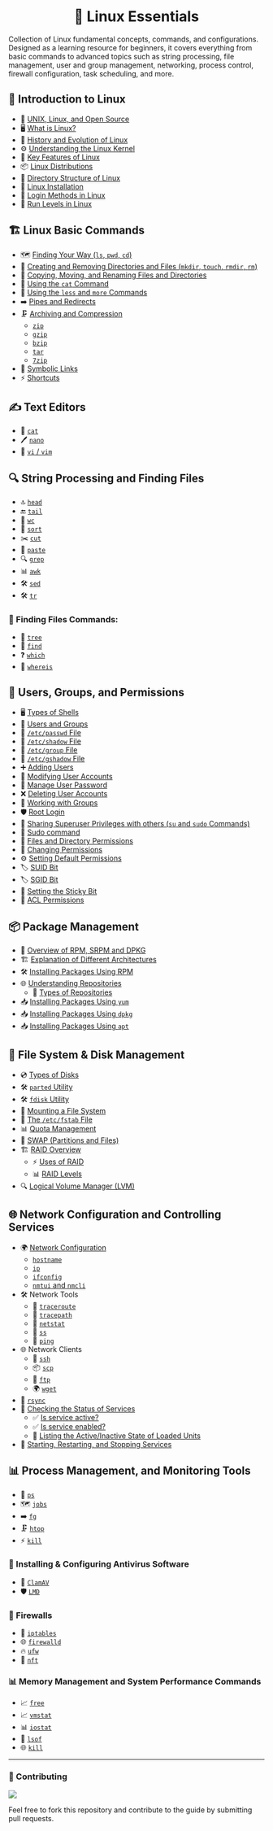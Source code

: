 <h1 align="center">🐧 Linux Essentials</h1>

Collection of Linux fundamental concepts, commands, and configurations. Designed as a learning resource for beginners, it covers everything from basic commands to advanced topics such as string processing, file management, user and group management, networking, process control, firewall configuration, task scheduling, and more.

## 📌 Introduction to Linux
- 📜 [UNIX, Linux, and Open Source](https://github.com/InfoSecWarrior/Linux-Essentials/blob/main/Introduction-to-Linux/Readme.md#what-is-unix)
- 🖥️ [What is Linux?](https://github.com/InfoSecWarrior/Linux-Essentials/blob/main/Introduction-to-Linux/Readme.md#what-is-linux)
- 📅 [History and Evolution of Linux](https://github.com/InfoSecWarrior/Linux-Essentials/blob/main/Introduction-to-Linux/Readme.md#history-and-evolution-of-linux)
- ⚙️ [Understanding the Linux Kernel](https://github.com/InfoSecWarrior/Linux-Essentials/blob/main/Introduction-to-Linux/Readme.md#what-is-the-linux-kernel)
- 🔑 [Key Features of Linux](https://github.com/InfoSecWarrior/Linux-Essentials/blob/main/Introduction-to-Linux/Readme.md#linux-features)
- 📦 [Linux Distributions](https://github.com/InfoSecWarrior/Linux-Essentials/blob/main/Introduction-to-Linux/Readme.md#linux-distributions)
- 📂 [Directory Structure of Linux](https://github.com/InfoSecWarrior/Linux-Essentials/blob/main/Introduction-to-Linux/Directory-Structure-of-Linux.md#linux-directory-structure)
- 💾 [Linux Installation](https://github.com/InfoSecWarrior/Linux-Essentials/blob/main/Introduction-to-Linux/Centos-9-Installation.md)
- 🔐 [Login Methods in Linux](https://github.com/InfoSecWarrior/Linux-Essentials/blob/main/Introduction-to-Linux/Login-Methods-in-Linux.md#linux-login-methods)
- 🔄 [Run Levels in Linux](https://github.com/InfoSecWarrior/Linux-Essentials/blob/main/Introduction-to-Linux/Run-Level.md#runlevels-in-linux)

## 🏗️ Linux Basic Commands
- 🗺️ [Finding Your Way (`ls`, `pwd`, `cd`)](https://github.com/InfoSecWarrior/Linux-Essentials/blob/main/Linux-Basic-Commands/Readme.md#file-and-directory-management)
- 📁 [Creating and Removing Directories and Files (`mkdir`, `touch`, `rmdir`, `rm`)](https://github.com/InfoSecWarrior/Linux-Essentials/blob/main/Linux-Basic-Commands/Create-and-Remove-File-and-Directory.md)
- 🔄 [Copying, Moving, and Renaming Files and Directories](https://github.com/InfoSecWarrior/Linux-Essentials/blob/main/Linux-Basic-Commands/Copy-Move-Command.md)
- 📜 [Using the `cat` Command](https://github.com/InfoSecWarrior/Linux-Essentials/blob/main/Text-Editors/cat.md)
- 📖 [Using the `less` and `more` Commands](https://github.com/InfoSecWarrior/Linux-Essentials/blob/main/Linux-Basic-Commands/Viewing-Files.md)
- ➡️ [Pipes and Redirects](https://github.com/InfoSecWarrior/Linux-Essentials/blob/main/Linux-Basic-Commands/Redirection-in-Linux.md#redirection-operators)
- 🗜️ [Archiving and Compression](https://github.com/InfoSecWarrior/Linux-Essentials/blob/main/Linux-Basic-Commands/Compress-Tool.md)
  - [`zip`](https://github.com/InfoSecWarrior/Linux-Essentials/blob/main/Linux-Basic-Commands/Compress-Tool.md#zip)
  - [`gzip`](https://github.com/InfoSecWarrior/Linux-Essentials/blob/main/Linux-Basic-Commands/gzip.md)
  - [`bzip`](https://github.com/InfoSecWarrior/Linux-Essentials/blob/main/Linux-Basic-Commands/bzip2.md)
  - [`tar`](https://github.com/InfoSecWarrior/Linux-Essentials/blob/main/Linux-Basic-Commands/tar.md)
  - [`7zip`](https://github.com/InfoSecWarrior/Linux-Essentials/blob/main/Linux-Basic-Commands/7z.md)
- 🔗 [Symbolic Links](https://github.com/InfoSecWarrior/Linux-Essentials/blob/main/Linux-Basic-Commands/Symbolic-Link.md)
- ⚡ [Shortcuts](https://github.com/InfoSecWarrior/Linux-Essentials/blob/main/Linux-Basic-Commands/Linux-Shortcuts.md)

## ✍️ Text Editors
- 📝 [`cat`](https://github.com/InfoSecWarrior/Linux-Essentials/blob/main/Text-Editors/cat.md)
- 🖊️ [`nano`](https://github.com/InfoSecWarrior/Linux-Essentials/blob/main/Text-Editors/nano.md)
- 🎨 [`vi` / `vim`](https://github.com/InfoSecWarrior/Linux-Essentials/blob/main/Text-Editors/vim.md)

## 🔍 String Processing and Finding Files

- 🔝 [`head`](https://github.com/InfoSecWarrior/Linux-Essentials/blob/main/String-Processing/head.md)
- 🔚 [`tail`](https://github.com/InfoSecWarrior/Linux-Essentials/blob/main/String-Processing/tail.md)
- 🔢 [`wc`](https://github.com/InfoSecWarrior/Linux-Essentials/blob/main/String-Processing/wc.md)
- 📑 [`sort`](https://github.com/InfoSecWarrior/Linux-Essentials/blob/main/String-Processing/sort.md)
- ✂️ [`cut`](https://github.com/InfoSecWarrior/Linux-Essentials/blob/main/String-Processing/cut.md)
- 🔗 [`paste`](https://github.com/InfoSecWarrior/Linux-Essentials/blob/main/String-Processing/paste.md)
- 🔍 [`grep`](https://github.com/InfoSecWarrior/Linux-Essentials/blob/main/String-Processing/grep.md)
- 📊 [`awk`](https://github.com/InfoSecWarrior/Linux-Essentials/blob/main/String-Processing/awk.md)
- 🛠️ [`sed`](https://github.com/InfoSecWarrior/Linux-Essentials/blob/main/String-Processing/sed.md)
- 🛠️ [`tr`](https://github.com/InfoSecWarrior/Linux-Essentials/blob/main/String-Processing/tr.md)

### 🔎 Finding Files Commands:
- 🌳 [`tree`](https://github.com/InfoSecWarrior/Linux-Essentials/blob/main/Finding-Files/tree.md)
- 🔦 [`find`](https://github.com/InfoSecWarrior/Linux-Essentials/blob/main/Finding-Files/find.md)
- ❓ [`which`](https://github.com/InfoSecWarrior/Linux-Essentials/blob/main/Finding-Files/which.md)
- 📌 [`whereis`](https://github.com/InfoSecWarrior/Linux-Essentials/blob/main/Finding-Files/whereis.md)

## 👥 Users, Groups, and Permissions
- 🖥️ [Types of Shells](https://github.com/InfoSecWarrior/Linux-Essentials/blob/main/Users-Groups-and-Permissions/Shell-Introduction.md)
- 🏢 [Users and Groups](https://github.com/InfoSecWarrior/Linux-Essentials/blob/main/Users-Groups-and-Permissions/User-and-Group.md)
- 📄 [`/etc/passwd` File](https://github.com/InfoSecWarrior/Linux-Essentials/blob/main/Users-Groups-and-Permissions/System-Files.md#etcpasswd--user-account-information)
- 🔐 [`/etc/shadow` File](https://github.com/InfoSecWarrior/Linux-Essentials/blob/main/Users-Groups-and-Permissions/System-Files.md#etcshadow--secure-password-storage)
- 📂 [`/etc/group` File](https://github.com/InfoSecWarrior/Linux-Essentials/blob/main/Users-Groups-and-Permissions/System-Files.md#etcgroup--group-information)
- 🔏 [`/etc/gshadow` File](https://github.com/InfoSecWarrior/Linux-Essentials/blob/main/Users-Groups-and-Permissions/System-Files.md#etcgshadow--secure-group-management)
- ➕ [Adding Users](https://github.com/InfoSecWarrior/Linux-Essentials/blob/main/Users-Groups-and-Permissions/Useradd-Adduser.md)
- 🔄 [Modifying User Accounts](https://github.com/InfoSecWarrior/Linux-Essentials/blob/main/Users-Groups-and-Permissions/Usermod.md)
- 🔄 [Manage User Password](https://github.com/InfoSecWarrior/Linux-Essentials/blob/main/Users-Groups-and-Permissions/Passwd.md)
- ❌ [Deleting User Accounts](https://github.com/InfoSecWarrior/Linux-Essentials/blob/main/Users-Groups-and-Permissions/Userdel.md)
- 👥 [Working with Groups](https://github.com/InfoSecWarrior/Linux-Essentials/blob/main/Users-Groups-and-Permissions/Group-Management.md)
- 🛡️ [Root Login](https://github.com/InfoSecWarrior/Linux-Essentials/blob/main/Users-Groups-and-Permissions/Root-Login.md#-how-to-enable-root-login-in-linux)
- 🔄 [Sharing Superuser Privileges with others (`su` and `sudo` Commands)](https://github.com/InfoSecWarrior/Linux-Essentials/blob/main/Users-Groups-and-Permissions/SU-SG.md)
- 🔀 [Sudo command](https://github.com/InfoSecWarrior/Linux-Essentials/blob/main/Users-Groups-and-Permissions/Sudo-Command.md)
- 📂 [Files and Directory Permissions](https://github.com/InfoSecWarrior/Linux-Essentials/blob/main/Users-Groups-and-Permissions/File-and-Directory-Permission.md)
- 🔄 [Changing Permissions](https://github.com/InfoSecWarrior/Linux-Essentials/blob/main/Users-Groups-and-Permissions/File-and-Directory-Permission.md/#chmod-–-Changing-Files-and-Directories-Permissions)
- ⚙️ [Setting Default Permissions](https://github.com/InfoSecWarrior/Linux-Essentials/blob/main/Users-Groups-and-Permissions/Default-Permissions.md)
- 🏷️ [SUID Bit](https://github.com/InfoSecWarrior/Linux-Essentials/blob/main/Users-Groups-and-Permissions/Special-Permissions.md#setuid-suid)
- 🏷️ [SGID Bit](https://github.com/InfoSecWarrior/Linux-Essentials/blob/main/Users-Groups-and-Permissions/Special-Permissions.md#setgid-sgid)
- 📌 [Setting the Sticky Bit](https://github.com/InfoSecWarrior/Linux-Essentials/blob/main/Users-Groups-and-Permissions/Special-Permissions.md#sticky-bit)
- 🔐 [ACL Permissions](https://github.com/InfoSecWarrior/Linux-Essentials/blob/main/Users-Groups-and-Permissions/ACL.md#)

## 📦 Package Management
- 📂 [Overview of RPM, SRPM and DPKG](https://github.com/InfoSecWarrior/Linux-Essentials/blob/main/Package-Management/Readme.md)
- 🏗️ [Explanation of Different Architectures](https://github.com/InfoSecWarrior/Linux-Essentials/blob/main/Package-Management/Readme.md#Different-Architectures)
- 🛠️ [Installing Packages Using RPM](https://github.com/InfoSecWarrior/Linux-Essentials/blob/main/Package-Management/RPM.md)
- 🌐 [Understanding Repositories](https://github.com/InfoSecWarrior/Linux-Essentials/blob/main/Package-Management/Understanding-Repositories.md#-understanding-repositories-in-linux)
  - 🏪 [Types of Repositories](https://github.com/InfoSecWarrior/Linux-Essentials/blob/main/Package-Management/Understanding-Repositories.md#Types-of-Repositories)
- 📥 [Installing Packages Using `yum`](https://github.com/InfoSecWarrior/Linux-Essentials/blob/main/Package-Management/YUM.md)
- 📥 [Installing Packages Using `dpkg`](https://github.com/InfoSecWarrior/Linux-Essentials/blob/main/Package-Management/DPKG.md)
- 📥 [Installing Packages Using `apt`](https://github.com/InfoSecWarrior/Linux-Essentials/blob/main/Package-Management/APT.md)

## 💾 File System & Disk Management
- 💿 [Types of Disks](https://github.com/InfoSecWarrior/Linux-Essentials/blob/main/File-System-and-Disk-Management/Readme.md)
- 🛠️ [`parted` Utility](https://github.com/InfoSecWarrior/Linux-Essentials/blob/main/File-System-and-Disk-Management/Parted.md)
- 🛠️ [`fdisk` Utility](https://github.com/InfoSecWarrior/Linux-Essentials/blob/main/File-System-and-Disk-Management/Fdisk.md#what-is-fdisk)
- 📂 [Mounting a File System](https://github.com/InfoSecWarrior/Linux-Essentials/blob/main/File-System-and-Disk-Management/Mount.md)
- 📝 [The `/etc/fstab` File](https://github.com/InfoSecWarrior/Linux-Essentials/blob/main/File-System-and-Disk-Management/Fdisk.md#what-is-fdisk)
- 📊 [Quota Management](https://github.com/InfoSecWarrior/Linux-Essentials/blob/main/File-System-and-Disk-Management/Quotas-Managment.md)
- 🔄 [SWAP (Partitions and Files)](https://github.com/InfoSecWarrior/Linux-Essentials/blob/main/File-System-and-Disk-Management/Swap.md)
- 🏗️ [RAID Overview](https://github.com/InfoSecWarrior/Linux-Essentials/blob/main/File-System-and-Disk-Management/Raid-Overview.md)
  - ⚡ [Uses of RAID](https://github.com/InfoSecWarrior/Linux-Essentials/blob/main/File-System-and-Disk-Management/Raid-Overview.md#uses-of-raid)
  - 📊 [RAID Levels](https://github.com/InfoSecWarrior/Linux-Essentials/blob/main/File-System-and-Disk-Management/Raid-Overview.md#raid-levels)
- 🔍 [Logical Volume Manager (LVM)](https://github.com/InfoSecWarrior/Linux-Essentials/blob/main/File-System-and-Disk-Management/Logical-Volume-Manager.md)

## 🌐 Network Configuration and Controlling Services
- 🌍 [Network Configuration](https://github.com/InfoSecWarrior/Linux-Essentials/blob/main/Network-Configuration/Readme.md)
  - [`hostname`](https://github.com/InfoSecWarrior/Linux-Essentials/blob/main/Network-Configuration/Hostname.md)
  - [`ip`](https://github.com/InfoSecWarrior/Linux-Essentials/blob/main/Network-Configuration/IP.md)
  - [`ifconfig`](https://github.com/InfoSecWarrior/Linux-Essentials/blob/main/Network-Configuration/Ifconfig.md)
  - [`nmtui` and `nmcli`](https://github.com/InfoSecWarrior/Linux-Essentials/blob/main/Network-Configuration/Nmtui-and-Nmcli.md)
- 🛠️ Network Tools
  - 🔄 [`traceroute`](https://github.com/InfoSecWarrior/Linux-Essentials/blob/main/Network-Configuration/Traceroute.md)
  - 🔄 [`tracepath`](https://github.com/InfoSecWarrior/Linux-Essentials/blob/main/Network-Configuration/Tracepath.md)
  - 📡 [`netstat`](https://github.com/InfoSecWarrior/Linux-Essentials/blob/main/Network-Configuration/Netstat.md)
  - 📡 [`ss`](https://github.com/InfoSecWarrior/Linux-Essentials/blob/main/Network-Configuration/SS.md)
  - 📡 [`ping`](https://github.com/InfoSecWarrior/Linux-Essentials/blob/main/Network-Configuration/Ping.md)
- 🌐 Network Clients
  - 🔐 [`ssh`](https://github.com/InfoSecWarrior/Linux-Essentials/blob/main/Network-Configuration/SSH-and-SCP.md)
  - 📦 [`scp`](https://github.com/InfoSecWarrior/Linux-Essentials/blob/main/Network-Configuration/SSH-and-SCP.md#SCP)
  - 📂 [`ftp`](https://github.com/InfoSecWarrior/Linux-Essentials/blob/main/Network-Configuration/FTP.md)
  - 🌍 [`wget`](https://github.com/InfoSecWarrior/Linux-Essentials/blob/main/Network-Configuration/Wget.md)
- 🔄 [`rsync`](https://github.com/InfoSecWarrior/Linux-Essentials/blob/main/Network-Configuration/Rsync.md)
- 📌 [Checking the Status of Services](https://github.com/InfoSecWarrior/Linux-Essentials/blob/main/Network-Configuration/Service-Managment.md#Checking-the-Status-of-a-Service)
  - ✅ [Is service active?](https://github.com/InfoSecWarrior/Linux-Essentials/blob/main/Network-Configuration/Service-Managment.md#Checking-the-Status-of-a-Service#Checking-if-a-Service-is-Active-or-Enabled)
  - ✅ [Is service enabled?](https://github.com/InfoSecWarrior/Linux-Essentials/blob/main/Network-Configuration/Service-Managment.md#Checking-the-Status-of-a-Service#Checking-if-a-Service-is-Active-or-Enabled)
  - 📜 [Listing the Active/Inactive State of Loaded Units](https://github.com/InfoSecWarrior/Linux-Essentials/blob/main/Network-Configuration/Service-Managment.md#Listing-Services)
- 🔄 [Starting, Restarting, and Stopping Services](https://github.com/InfoSecWarrior/Linux-Essentials/blob/main/Network-Configuration/Service-Managment.md#Starting-Restarting-and-Stopping-a-Service)

## 📊 Process Management, and Monitoring Tools

- 🔄 [`ps`](https://github.com/InfoSecWarrior/Linux-Essentials/blob/main/Process-Management/Readme.md#viewing-processes-with-ps-command)
- 🗺️ [`jobs`](https://github.com/InfoSecWarrior/Linux-Essentials/blob/main/Process-Management/Readme.md#viewing-and-managing-jobs)
- ➡️ [`fg`](https://github.com/InfoSecWarrior/Linux-Essentials/blob/main/Process-Management/Readme.md#running-commands-in-the-background--foreground)
- 🗜️ [`htop`](https://github.com/InfoSecWarrior/Linux-Essentials/blob/main/Process-Management/Readme.md#monitoring-processes-in-real-time) 
- ⚡ [`kill`](https://github.com/InfoSecWarrior/Linux-Essentials/blob/main/Memory-Management/Memory-Management.md#kill) 
 
### 🦠 Installing & Configuring Antivirus Software
- 🔬 [`ClamAV`](https://github.com/InfoSecWarrior/Linux-Essentials/blob/main/Antivirus-Softwares/ClamAV.md)
- 🛡️ [`LMD`](https://github.com/InfoSecWarrior/Linux-Essentials/blob/main/Antivirus-Softwares/ClamAV.md)

### 🏰 Firewalls
- 🚧 [`iptables`](https://github.com/InfoSecWarrior/Linux-Essentials/blob/main/Firewalls/Iptables.md)
- 🌐 [`firewalld`](https://github.com/InfoSecWarrior/Linux-Essentials/blob/main/Firewalls/Firewalld.md)
- 🔥 [`ufw`](https://github.com/InfoSecWarrior/Linux-Essentials/blob/main/Firewalls/UFW.md)
- 🚧 [`nft`](https://github.com/InfoSecWarrior/Linux-Essentials/blob/main/Firewalls/Nftable.md)

### 📊 Memory Management and System Performance Commands
- 📈 [`free`](https://github.com/InfoSecWarrior/Linux-Essentials/blob/main/Memory-Management/Readme.md#free)
- 📈 [`vmstat`](https://github.com/InfoSecWarrior/Linux-Essentials/blob/main/Memory-Management/Readme.md#vmstat)
- 📊 [`iostat`](https://github.com/InfoSecWarrior/Linux-Essentials/blob/main/Memory-Management/Readme.md#iostat)
- 🔎 [`lsof`](https://github.com/InfoSecWarrior/Linux-Essentials/blob/main/Memory-Management/Readme.md#losf)
- 🌐 [`kill`](https://github.com/InfoSecWarrior/Linux-Essentials/blob/main/Memory-Management/Readme.md#kill)

---
### 🤝 Contributing

<a href="https://github.com/InfoSecWarrior/Linux-Essentials/graphs/contributors">
  <img src="https://contrib.rocks/image?repo=InfoSecWarrior/Linux-Essentials">
</a>
</p>

Feel free to fork this repository and contribute to the guide by submitting pull requests.